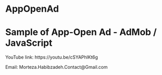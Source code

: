 # AppOpenAd
# Sample of App-Open Ad - AdMob / JavaScript
<p>YouTube link: https://youtu.be/cSYAPhlKt6g</p>
Email: Morteza.Habibzadeh.Contact@Gmail.com
